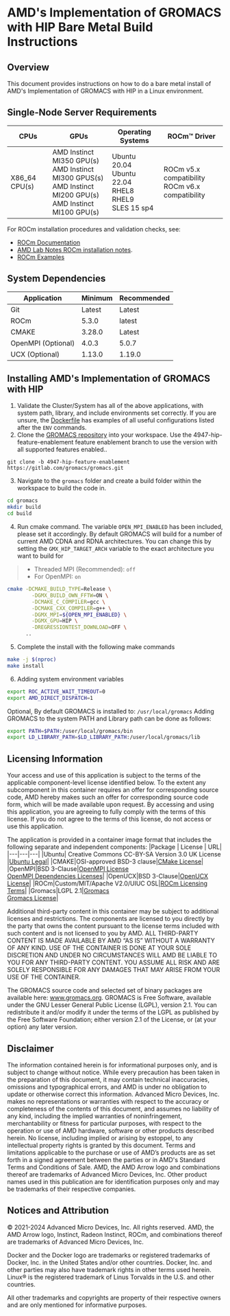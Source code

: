 # AMD's Implementation of GROMACS with HIP Bare Metal Build Instructions

## Overview
This document provides instructions on how to do a bare metal install of AMD's Implementation of GROMACS with HIP in a Linux environment. 

## Single-Node Server Requirements
| CPUs | GPUs | Operating Systems | ROCm™ Driver |
| ---- | ---- | ----------------- | ------------ |
| X86_64 CPU(s) | AMD Instinct MI350 GPU(s) <br> AMD Instinct MI300 GPUS(s) <br> AMD Instinct MI200 GPU(s) <br>  AMD Instinct MI100 GPU(s) | Ubuntu 20.04 <br> Ubuntu 22.04 <BR> RHEL8 <br> RHEL9 <br> SLES 15 sp4 | ROCm v5.x compatibility <br> ROCm v6.x compatibility |

For ROCm installation procedures and validation checks, see:
* [ROCm Documentation](https://rocm.docs.amd.com)
* [AMD Lab Notes ROCm installation notes](https://github.com/amd/amd-lab-notes/tree/release/rocm-installation).
* [ROCm Examples](https://github.com/amd/rocm-examples)



## System Dependencies
|Application|Minimum|Recommended|
|---|---|---|
|Git|Latest|Latest|
|ROCm|5.3.0|latest|
|CMAKE|3.28.0|Latest|
|OpenMPI (Optional)|4.0.3|5.0.7|
|UCX (Optional)|1.13.0|1.19.0|


## Installing AMD's Implementation of GROMACS with HIP
1. Validate the Cluster/System has all of the above applications, with system path, library, and include environments set correctly. If you are unsure, the [Dockerfile](/gromacs/docker/Dockerfile) has examples of all useful configurations listed after the `ENV` commands. 
2. Clone the [GROMACS repository](https://gitlab.com/gromacs/gromacs.git) into your workspace. Use the 4947-hip-feature-enablement feature enablement branch to use the version with all supported features enabled.. 
```
git clone -b 4947-hip-feature-enablement https://gitlab.com/gromacs/gromacs.git

```
3. Navigate to the `gromacs` folder and create a build folder within the workspace to build the code in. 
```bash
cd gromacs
mkdir build
cd build
```

4. Run cmake command. The variable `OPEN_MPI_ENABLED` has been included, please set it accordingly. By default GROMACS will build for a number of current AMD CDNA and RDNA architectures. You can change this by setting the `GMX_HIP_TARGET_ARCH` variable to the exact architecture you want to build for
>- Threaded MPI (Recommended): `off`
>- For OpenMPI: `on`

```bash
cmake -DCMAKE_BUILD_TYPE=Release \
        -DGMX_BUILD_OWN_FFTW=ON \
        -DCMAKE_C_COMPILER=gcc \
        -DCMAKE_CXX_COMPILER=g++ \
        -DGMX_MPI=${OPEN_MPI_ENABLED} \
        -DGMX_GPU=HIP \
        -DREGRESSIONTEST_DOWNLOAD=OFF \
      ..
```

5. Complete the install with the following make commands
```bash
make -j $(nproc)
make install
```

6. Adding system environment variables
```bash
export ROC_ACTIVE_WAIT_TIMEOUT=0
export AMD_DIRECT_DISPATCH=1
```
Optional, By default GROMACS is installed to: `/usr/local/gromacs`
Adding GROMACS to the system PATH and Library path can be done as follows:
```bash
export PATH=$PATH:/user/local/gromacs/bin
export LD_LIBRARY_PATH=$LD_LIBRARY_PATH:/user/local/gromacs/lib
```

## Licensing Information
Your access and use of this application is subject to the terms of the applicable component-level license identified below. To the extent any subcomponent in this container requires an offer for corresponding source code, AMD hereby makes such an offer for corresponding source code form, which will be made available upon request. By accessing and using this application, you are agreeing to fully comply with the terms of this license. If you do not agree to the terms of this license, do not access or use this application.

The application is provided in a container image format that includes the following separate and independent components: 
|Package | License | URL|
|---|---|---|
|Ubuntu| Creative Commons CC-BY-SA Version 3.0 UK License |[Ubuntu Legal](https://ubuntu.com/legal)|
|CMAKE|OSI-approved BSD-3 clause|[CMake License](https://cmake.org/licensing/)|
|OpenMPI|BSD 3-Clause|[OpenMPI License](https://www-lb.open-mpi.org/community/license.php)<br /> [OpenMPI Dependencies Licenses](https://docs.open-mpi.org/en/v5.0.x/license/index.html)|
|OpenUCX|BSD 3-Clause|[OpenUCX License](https://openucx.org/license/)|
|ROCm|Custom/MIT/Apache V2.0/UIUC OSL|[ROCm Licensing Terms](https://rocm.docs.amd.com/en/latest/about/license.html)|
|Gromacs|LGPL 2.1|[Gromacs](https://www.gromacs.org/)<br /> [Gromacs License](https://github.com/gromacs/gromacs/blob/main/COPYING)|

Additional third-party content in this container may be subject to additional licenses and restrictions. The components are licensed to you directly by the party that owns the content pursuant to the license terms included with such content and is not licensed to you by AMD. ALL THIRD-PARTY CONTENT IS MADE AVAILABLE BY AMD “AS IS” WITHOUT A WARRANTY OF ANY KIND. USE OF THE CONTAINER IS DONE AT YOUR SOLE DISCRETION AND UNDER NO CIRCUMSTANCES WILL AMD BE LIABLE TO YOU FOR ANY THIRD-PARTY CONTENT. YOU ASSUME ALL RISK AND ARE SOLELY RESPONSIBLE FOR ANY DAMAGES THAT MAY ARISE FROM YOUR USE OF THE CONTAINER.

The GROMACS source code and selected set of binary packages are available here: www.gromacs.org. GROMACS is Free Software, available under the GNU Lesser General Public License (LGPL), version 2.1. You can redistribute it and/or modify it under the terms of the LGPL as published by the Free Software Foundation; either version 2.1 of the License, or (at your option) any later version.

## Disclaimer
The information contained herein is for informational purposes only, and is subject to change without notice. While every precaution has been taken in the preparation of this document, it may contain technical inaccuracies, omissions and typographical errors, and AMD is under no obligation to update or otherwise correct this information. Advanced Micro Devices, Inc. makes no representations or warranties with respect to the accuracy or completeness of the contents of this document, and assumes no liability of any kind, including the implied warranties of noninfringement, merchantability or fitness for particular purposes, with respect to the operation or use of AMD hardware, software or other products described herein. No license, including implied or arising by estoppel, to any intellectual property rights is granted by this document. Terms and limitations applicable to the purchase or use of AMD’s products are as set forth in a signed agreement between the parties or in AMD's Standard Terms and Conditions of Sale. AMD, the AMD Arrow logo and combinations thereof are trademarks of Advanced Micro Devices, Inc. Other product names used in this publication are for identification purposes only and may be trademarks of their respective companies.

## Notices and Attribution
© 2021-2024 Advanced Micro Devices, Inc. All rights reserved. AMD, the AMD Arrow logo, Instinct, Radeon Instinct, ROCm, and combinations thereof are trademarks of Advanced Micro Devices, Inc.

Docker and the Docker logo are trademarks or registered trademarks of Docker, Inc. in the United States and/or other countries. Docker, Inc. and other parties may also have trademark rights in other terms used herein. Linux® is the registered trademark of Linus Torvalds in the U.S. and other countries.

All other trademarks and copyrights are property of their respective owners and are only mentioned for informative purposes.
